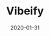 ---
title: Vibeify
eventType: project
date: 2020-01-31
thumbnail: vibeify
excerpt: An artificially intelligent DJ that uses your webcam to determine the level of energy in the room and selects songs from your playlists that match the vibe. My team created Vibeify for QHacks 2020.
tags: [tensorflow, react]
repository: https://github.com/rosslh/vibeify
---